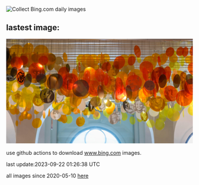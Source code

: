 ![Collect Bing.com daily images](https://github.com/counter2015/bing-daily-images/workflows/Collect%20Bing.com%20daily%20images/badge.svg)
## lastest image:
![](images/NobelNorway.jpg)

use github actions to download www.bing.com images.

last update:2023-09-22 01:26:38 UTC

all images since 2020-05-10 [here](https://github.com/counter2015/bing-daily-images/tree/master/images) 
